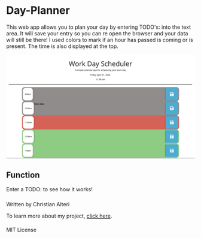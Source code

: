 # Day-Planner
This web app allows you to plan your day by entering TODO's: into the text area. It will save your entry so you can re open the browser and your data will still be there! I used colors to mark if an hour has passed is coming or is present. The time is also displayed at the top. 

![Alt text](./Assets/img.png "Website landing page")

## Function
Enter a TODO: to see how it works!

###
Written by Christian Alteri

To learn more about my project, [click here](https://christianalteri.github.io/Day-Planner/).

####
MIT License
